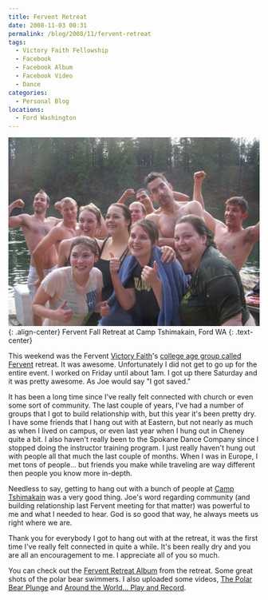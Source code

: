 ```yaml
---
title: Fervent Retreat
date: 2008-11-03 00:31
permalink: /blog/2008/11/fervent-retreat
tags:
  - Victory Faith Fellowship
  - Facebook
  - Facebook Album
  - Facebook Video
  - Dance
categories:
  - Personal Blog
locations: 
  - Ford Washington
---
```


![  Fervent  Fall Retreat at  Camp Tshimakain, Ford WA  ][1]{: .align-center} Fervent  Fall Retreat at Camp Tshimakain, Ford WA
{: .text-center}

   [1]: /assets/media/photo-fervant-fall-retreat-crowd-friends.jpg

This weekend was the Fervent [Victory Faith][2]'s [college age group called Fervent][3] retreat. It was awesome. Unfortunately I did not get to go up for the entire event. I worked on Friday until about 1am. I got up there Saturday and it was pretty awesome. As Joe would say "I got saved."

   [2]: http://www.victoryfaith.org/
   [3]: http://www.victoryfaith.org/fervent/

It has been a long time since I've really felt connected with church or even some sort of community. The last couple of years, I've had a number of groups that I got to build relationship with, but this year it's been pretty dry. I have some friends that I hang out with at Eastern, but not nearly as much as when I lived on campus, or even last year when I hung out in Cheney quite a bit. I also haven't really been to the Spokane Dance Company since I stopped doing the instructor training program. I just really haven't hung out with people all that much the last couple of months. When I was in Europe, I met tons of people… but friends you make while traveling are way different then people you know more in-depth.

Needless to say, getting to hang out with a bunch of people at [Camp Tshimakain][4] was a very good thing. Joe's word regarding community (and building relationship last Fervent meeting for that matter) was powerful to me and what I needed to hear. God is so good that way, he always meets us right where we are.

   [4]: http://www.tcreek.org/

Thank you for everybody I got to hang out with at the retreat, it was the first time I've really felt connected in quite a while. It's been really dry and you are all an encouragement to me. I appreciate all of you so much.

You can check out the [Fervent Retreat Album][5] from the retreat. Some great shots of the polar bear swimmers. I also uploaded some videos, [The Polar Bear Plunge][6] and [Around the World… Play and Record][7].

   [5]: https://www.facebook.com/media/set/?set=a.510782121816.2028508.44504407&type=1&l=b998a2f5c8
   [6]: https://www.facebook.com/video/video.php?v=510783159736
   [7]: https://www.facebook.com/video/video.php?v=510784866316

